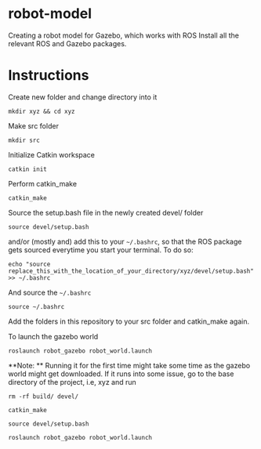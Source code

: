# robot-model
Creating a robot model for Gazebo, which works with ROS
Install all the relevant ROS and Gazebo packages.

# Instructions
Create new folder and change directory into it

`mkdir xyz && cd xyz`

Make src folder

`mkdir src`

Initialize Catkin workspace

`catkin init`

Perform catkin_make

`catkin_make`

Source the setup.bash file in the newly created devel/ folder

`source devel/setup.bash` 

and/or (mostly and) add this to your `~/.bashrc`, so that the ROS package gets sourced everytime you start your terminal.
To do so:

`echo "source replace_this_with_the_location_of_your_directory/xyz/devel/setup.bash" >> ~/.bashrc`

And source the `~/.bashrc`

`source ~/.bashrc`

Add the folders in this repository to your src folder and catkin_make again. 

To launch the gazebo world

`roslaunch robot_gazebo robot_world.launch`

**Note: ** Running it for the first time might take some time as the gazebo world might get downloaded.
If it runs into some issue, go to the base directory of the project, i.e, xyz and run
```
rm -rf build/ devel/

catkin_make

source devel/setup.bash

roslaunch robot_gazebo robot_world.launch
```
